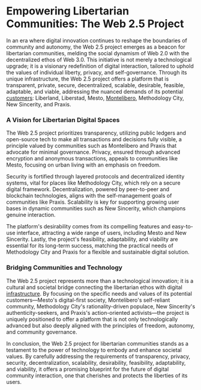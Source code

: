 # Empowering Libertarian Communities: The Web 2.5 Project

In an era where digital innovation continues to reshape the boundaries of community and autonomy, the Web 2.5 project emerges as a beacon for libertarian communities, melding the social dynamism of Web 2.0 with the decentralized ethos of Web 3.0. This initiative is not merely a technological upgrade; it is a visionary redefinition of digital interaction, tailored to uphold the values of individual liberty, privacy, and self-governance. Through its unique infrastructure, the Web 2.5 project offers a platform that is transparent, private, secure, decentralized, scalable, desirable, feasible, adaptable, and viable, addressing the nuanced demands of its potential [customers](/customers/README.md): Liberland, Liberstad, Mesto, [Montelibero](/customers/Montelibero.md), Methodology City, New Sincerity, and Praxis.

### A Vision for Libertarian Digital Spaces

The Web 2.5 project prioritizes transparency, utilizing public ledgers and open-source tech to make all transactions and decisions fully visible, a principle valued by communities such as Montelibero and Praxis that advocate for minimal governance. Privacy, ensured through advanced encryption and anonymous transactions, appeals to communities like Mesto, focusing on urban living with an emphasis on freedom.

Security is fortified through layered protocols and decentralized identity systems, vital for places like Methodology City, which rely on a secure digital framework. Decentralization, powered by peer-to-peer and blockchain technologies, aligns with the self-management goals of communities like Praxis. Scalability is key for supporting growing user bases in dynamic communities such as New Sincerity, which champions genuine interaction.

The platform's desirability comes from its compelling features and easy-to-use interface, attracting a wide range of users, including Mesto and New Sincerity. Lastly, the project's feasibility, adaptability, and viability are essential for its long-term success, matching the practical needs of Methodology City and Praxis for a flexible and sustainable digital solution.

### Bridging Communities and Technology

The Web 2.5 project represents more than a technological innovation; it is a cultural and societal bridge connecting the libertarian ethos with digital [infrastructure](/requirements/README.md). By focusing on the specific needs and values of its potential customers—Mesto's digital-first society, Montelibero's self-reliant community, Methodology City's rationality-driven populace, New Sincerity's authenticity-seekers, and Praxis's action-oriented activists—the project is uniquely positioned to offer a platform that is not only technologically advanced but also deeply aligned with the principles of freedom, autonomy, and community governance.

In conclusion, the Web 2.5 project for libertarian communities stands as a testament to the power of technology to embody and enhance societal values. By carefully addressing the requirements of transparency, privacy, security, decentralization, scalability, desirability, feasibility, adaptability, and viability, it offers a promising blueprint for the future of digital community interaction, one that cherishes and protects the liberties of its users.